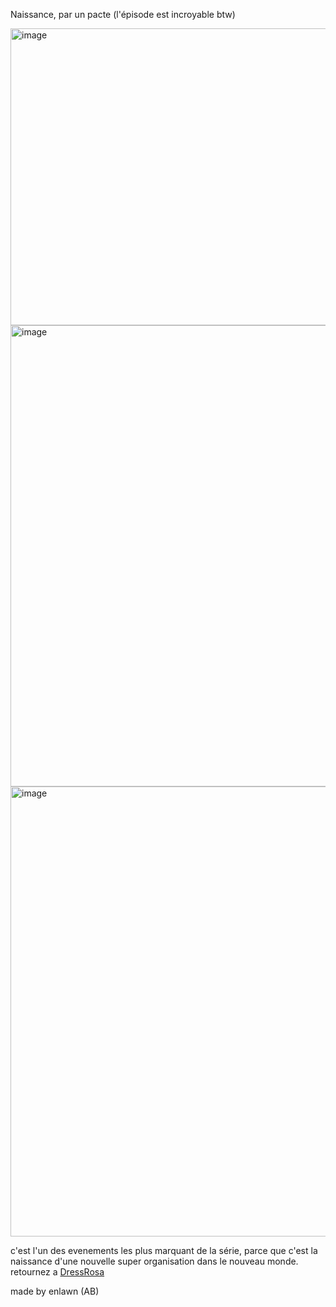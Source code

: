 Naissance, par un pacte (l'épisode est incroyable btw)

<img width="579" height="475" alt="image" src="https://github.com/user-attachments/assets/3b41ae2c-de39-43c9-9a42-c9baea49c5ea" />


<img width="1054" height="738" alt="image" src="https://github.com/user-attachments/assets/2ad770a9-78e6-41d7-babb-959c5c5bc648" />


<img width="1280" height="720" alt="image" src="https://github.com/user-attachments/assets/e4ddf839-2881-4848-a4fe-cd70973185fa" />




c'est l'un des evenements les plus marquant de la série, parce que c'est la naissance d'une nouvelle super organisation dans le nouveau monde.
retournez a [DressRosa](https://github.com/Enlawn/TP2---labyrinth/blob/main/DressRosa.md)



made by enlawn (AB)
